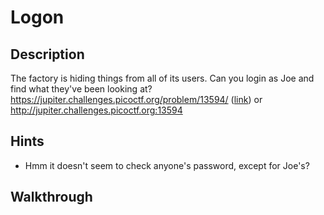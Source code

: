 # Logon

## Description

The factory is hiding things from all of its users. Can you login as Joe and find what they've been looking at? https://jupiter.challenges.picoctf.org/problem/13594/ ([link](https://jupiter.challenges.picoctf.org/problem/13594/ "Pico CTF link for challenges website")) or http://jupiter.challenges.picoctf.org:13594

## Hints

* Hmm it doesn't seem to check anyone's password, except for Joe's?

## Walkthrough


